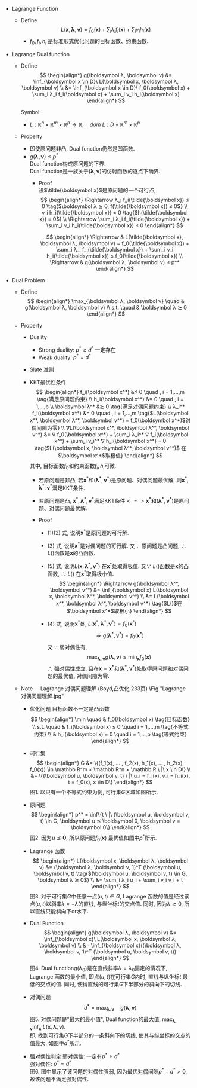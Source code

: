 * Lagrange Function  
  - Define
    $$L(\boldsymbol x, \boldsymbol λ, \boldsymbol ν) = f_0(\boldsymbol x) + \sum_i λ_i f_i(\boldsymbol x) + \sum_i ν_i h_i(\boldsymbol x)$$
    - $f_0, f_i, h_i$ 是标准形式优化问题的目标函数、约束函数.

* Lagrange Dual function
  - Define
    $$
    \begin{align*}
      g(\boldsymbol λ, \boldsymbol ν) &= \inf_{\boldsymbol x \in D}\ L(\boldsymbol x, \boldsymbol λ, \boldsymbol ν)  \\
        &= \inf_{\boldsymbol x \in D}\ f_0(\boldsymbol x) + \sum_i λ_i f_i(\boldsymbol x) + \sum_i ν_i h_i(\boldsymbol x)
    \end{align*}
    $$

    Symbol:
    - $L: \mathbb  R^n × \mathbb  R^m × \mathbb  R^p \to \mathbb  R,\quad  dom\ L: D × \mathbb  R^m × \mathbb  R^p$
  
  - Property  
    - 即使原问题非凸, Dual function仍然是凹函数.
    - $g(\boldsymbol λ, \boldsymbol ν) ≤ p^*$  
      Dual function构成原问题的下界.   
      Dual function是一族关于$(\boldsymbol λ, \boldsymbol ν)$的仿射函数的逐点下确界.  
      - Proof  
        设$\tilde{\boldsymbol x}$是原问题的一个可行点,  
        $$
        \begin{align*}
          \Rightarrow λ_i f_i(\tilde{\boldsymbol x}) ≤ 0  \tag{$\boldsymbol λ ⪰ 0, f(\tilde{\boldsymbol x}) ≤ 0$}  \\
            ν_i h_i(\tilde{\boldsymbol x}) = 0  \tag{$h(\tilde{\boldsymbol x}) = 0$}  \\
          \Rightarrow \sum_i λ_i f_i(\tilde{\boldsymbol x}) + \sum_i ν_i h_i(\tilde{\boldsymbol x}) ≤ 0
        \end{align*}
        $$

        $$
        \begin{align*}
          \Rightarrow & L(\tilde{\boldsymbol x}, \boldsymbol λ, \boldsymbol ν) = f_0(\tilde{\boldsymbol x}) + \sum_i λ_i f_i(\tilde{\boldsymbol x}) + \sum_i ν_i h_i(\tilde{\boldsymbol x}) ≤ f_0(\tilde{\boldsymbol x})  \\
          \Rightarrow & g(\boldsymbol λ, \boldsymbol ν) ≤ p^*
        \end{align*}
        $$


* Dual Problem
  - Define
    $$
    \begin{align*}
      \max_{\boldsymbol λ, \boldsymbol ν} \quad & g(\boldsymbol λ, \boldsymbol ν)  \\
      s.t. \quad & \boldsymbol λ ⪰ 0
    \end{align*}
    $$

  - Property
    - Duality
      - Strong duality: $p^* ≥ d^*$ 一定存在
      - Weak duality: $p^* = d^*$
    - Slate 准则
    - KKT最优性条件
      $$
      \begin{align*}
        f_i(\boldsymbol x^*) &≤ 0  \quad , i = 1,...,m  \tag{满足原问题约束}  \\
        h_i(\boldsymbol x^*) &= 0  \quad , i = 1,...,p  \\
        \boldsymbol λ^* &⪰ 0  \tag{满足对偶问题约束}  \\
        λ_i^* f_i(\boldsymbol x^*) &= 0 \quad , i = 1,...,m  \tag{$L(\boldsymbol x^*, \boldsymbol λ^*, \boldsymbol ν^*) = f_0(\boldsymbol x^*)$对偶间隙为零}  \\
        ∇L(\boldsymbol x^*, \boldsymbol λ^*, \boldsymbol ν^*) &= ∇ f_0(\boldsymbol x^*) + \sum_i λ_i^* ∇ f_i(\boldsymbol x^*) + \sum_i ν_i^* ∇ h_i(\boldsymbol x^*) = 0  \tag{$L(\boldsymbol x, \boldsymbol λ^*, \boldsymbol ν^*)$ 在$\boldsymbol x^*$取极值}
      \end{align*}
      $$
      其中, 目标函数$f_0$和约束函数$f_i, h_i$可微.  
      
      - 若原问题是非凸, 若$\boldsymbol x^*$和$(\boldsymbol λ^*, \boldsymbol ν^*)$是原问题、对偶问题最优解, 则$\boldsymbol x^*, \boldsymbol λ^*, \boldsymbol ν^*$满足KKT条件.
      - 若原问题是凸, $\boldsymbol x^*, \boldsymbol λ^*, \boldsymbol ν^*$满足KKT条件$<=> \boldsymbol x^*$和$(\boldsymbol λ^*, \boldsymbol ν^*)$是原问题、对偶问题最优解.

      - Proof
        - (1)(2) 式, 说明$\boldsymbol x^*$是原问题的可行解.
        - (3) 式, 说明$\boldsymbol x^*$是对偶问题的可行解. 又$\because$ 原问题是凸问题, $\therefore$ $L()$函数是$\boldsymbol x$的凸函数.
        - (5) 式, 说明$L(\boldsymbol x, \boldsymbol λ^*, \boldsymbol ν^*)$ 在$\boldsymbol x^*$处取得极值. 又$\because$ $L()$函数是$\boldsymbol x$的凸函数, $\therefore$ $L()$ 在$\boldsymbol x^*$取得极小值.  
          $$
          \begin{align*}
            \Rightarrow g(\boldsymbol λ^*, \boldsymbol ν^*) &= \inf_{\boldsymbol x} L(\boldsymbol x, \boldsymbol λ^*, \boldsymbol ν^*)  \\
              &= L(\boldsymbol x^*, \boldsymbol λ^*, \boldsymbol ν^*)  \tag{$L()$在$\boldsymbol x^*$取极小}
          \end{align*}
          $$

        - (4) 式, 说明$\boldsymbol x^*$处, $L(\boldsymbol x^*, \boldsymbol λ^*, \boldsymbol ν^*) = f_0(\boldsymbol x^*)$  
          $$\Rightarrow g(\boldsymbol λ^*, \boldsymbol ν^*) = f_0(\boldsymbol x^*)  \tag{代入}$$
          又$\because$ 弱对偶性有,   
          $$\max_{\boldsymbol λ, \boldsymbol ν} g(\boldsymbol λ, \boldsymbol ν) ≤ \min_{\boldsymbol x} f_0(\boldsymbol x)$$
          $\therefore$ 强对偶性成立, 且在$\boldsymbol x = \boldsymbol x^*$和$(\boldsymbol λ^*, \boldsymbol ν^*)$处取得原问题和对偶问题的最优值, 对偶间隙为零.  
        
  - Note -- Lagrange 对偶问题理解 (Boyd,凸优化,233页)
    \Fig "Lagrange对偶问题理解.jpg"

    - 优化问题
      目标函数不一定是凸函数  
      $$
      \begin{align*}
        \min \quad & f_0(\boldsymbol x)  \tag{目标函数}  \\
        s.t. \quad & f_i(\boldsymbol x) ≤ 0  \quad  i = 1,...,m  \tag{不等式约束}  \\
          & h_i(\boldsymbol x) = 0  \quad  i = 1,...,p  \tag{等式约束}
      \end{align*}
      $$

    - 可行集
      $$
      \begin{align*}
        G &= \{(f_1(x), ... , f_2(x), h_1(x), ... , h_2(x), f_0(x)) \in \mathbb  R^m × \mathbb  R^n × \mathbb  R \ |\  x \in D\}  \\
          &= \{(\boldsymbol u, \boldsymbol v, t) \ |\  u_i = f_i(x), v_i = h_i(x), t = f_0(x), x \in D\}
      \end{align*}
      $$
      图1. 以只有一个不等式约束为例, 可行集$G$区域如图所示.

    - 原问题
      $$
      \begin{align*}
        p^* = \inf\{t \ |\  (\boldsymbol u, \boldsymbol v, t) \in G, \boldsymbol u ⪯ \boldsymbol 0, \boldsymbol v = \boldsymbol 0\}
      \end{align*}
      $$
      图2. 因为$\boldsymbol u ⪯ \boldsymbol 0$, 所以原问题$f_0(\boldsymbol x)$ 最优值如图中$p^*$所示.

    - Lagrange 函数
      $$
      \begin{align*}
        L(\boldsymbol x, \boldsymbol λ, \boldsymbol ν) &= (\boldsymbol λ, \boldsymbol ν, 1)^T (\boldsymbol u, \boldsymbol v, t)  \tag{$(\boldsymbol u, \boldsymbol v, t) \in G, \boldsymbol λ ⪰ 0$}  \\
          &= \sum_i λ_i u_i + \sum_i ν_i v_i + t
      \end{align*}
      $$
      图3. 对于可行集$G$中任意一点$(u, t) \in G$, Lagrange 函数的值是经过该点$(u, t)$以斜率$k=-λ$的直线, 与纵坐标$t$的交点值. 同时, 因为$λ ⪰ 0$, 所以直线只能斜向下or水平.

    - Dual Function
      $$
      \begin{align*}
        g(\boldsymbol λ, \boldsymbol ν) &= \inf_{\boldsymbol x}\ L(\boldsymbol x, \boldsymbol λ, \boldsymbol ν)  \\
          &= \inf_{\boldsymbol x}((\boldsymbol λ, \boldsymbol ν, 1)^T (\boldsymbol u, \boldsymbol v, t))
      \end{align*}
      $$
      图4. Dual function$g(λ_0)$是在直线斜率$λ = λ_0$固定的情况下, Lagrange 函数的最小值, 即点$(u, t)$在可行集$G$内时, 直线与纵坐标$t$ 最低的交点的值. 同时, 使得直线的可行集$G$下半部分的斜向下的切线.

    - 对偶问题
      $$
        d^* = \max_{\boldsymbol λ, \boldsymbol ν} \quad  g(\boldsymbol λ, \boldsymbol ν)
      $$
      图5. 对偶问题是"最大的最小值", Dual function的最大值, $\max_{\boldsymbol λ, \boldsymbol ν} \inf_{\boldsymbol x}\ L(\boldsymbol x, \boldsymbol λ, \boldsymbol ν)$.  
      即, 找到可行集$G$下半部分的一条斜向下的切线, 使其与纵坐标的交点的值最大. 如图中$d^*$所示.

    - 强对偶性判定
      弱对偶性: 一定有$p^* ≥ d^*$  
      强对偶性: $p^* = d^*$  
      图6. 图中显示了该问题的对偶性强弱, 因为最优对偶间隙$p^* - d^* > 0$, 故该问题不满足强对偶性.


